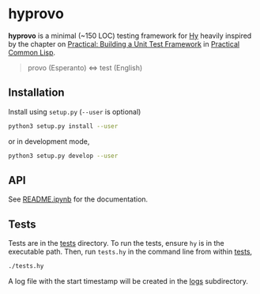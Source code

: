 # hyprovo
**hyprovo** is a minimal (~150 LOC) testing framework for [Hy](https://github.com/hylang/hy) heavily inspired by the chapter on [Practical: Building a Unit Test Framework](https://gigamonkeys.com/book/practical-building-a-unit-test-framework.html) in [Practical Common Lisp](https://gigamonkeys.com/book/).

> provo (Esperanto) ⇔ test (English)

## Installation

Install using `setup.py` (`--user` is optional)

```bash
python3 setup.py install --user
```

or in development mode,

```bash
python3 setup.py develop --user
```

## API
See [README.ipynb](README.ipynb) for the documentation.

## Tests
Tests are in the [tests](tests) directory. To run the tests, ensure `hy` is in the executable path. Then, run `tests.hy` in the command line from within [tests](tests),

```bash
./tests.hy
```

A log file with the start timestamp will be created in the [logs](tests/logs) subdirectory.
